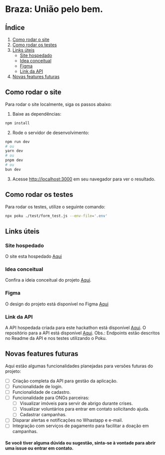 # Braza: União pelo bem.

## Índice
1. [Como rodar o site](#como-rodar-o-site)
2. [Como rodar os testes](#como-rodar-os-testes)
3. [Links úteis](#links-úteis)
	- [Site hospedado](#site-hospedado)
	- [Idea conceitual](#idea-conceitual)
	- [Figma](#figma)
	- [Link da API](#link-da-api)
4. [Novas features futuras](#novas-features-futuras)

## Como rodar o site
Para rodar o site localmente, siga os passos abaixo:
1. Baixe as dependências:
```bash
npm install
```

2. Rode o servidor de desenvolvimento:
```bash
npm run dev
# ou
yarn dev
# ou
pnpm dev
# ou
bun dev
```

3. Acesse [http://localhost:3000](http://localhost:3000) em seu navegador para ver o resultado.

## Como rodar os testes
Para rodar os testes, utilize o seguinte comando:
```sh
npx poku ./test/form_test.js --env-file='.env'
```

## Links úteis
### Site hospedado
O site esta hospedado [Aqui](https://hackthonamatata.vercel.app/)

### Idea conceitual
Confira a ideia conceitual do projeto [Aqui](https://docs.google.com/document/d/1YiqZvT2uzxHMtW_kI5QXQAUyQP81oFtCWT3JlyauUJ4/edit?usp=sharing). 

### Figma
O design do projeto está disponível no Figma [Aqui](https://www.figma.com/design/FPINtnyLxe5zzOkSM0Vgnc/Hackathonamatata-Template?node-id=0-1&t=VmR7TA4Jw2pxcyl1-1)

### Link da API
A API hospedada criada para este hackathon está disponível [Aqui](https://hackthonamatata-api-i83l.vercel.app/).
O repositório para a API está disponível [Aqui](https://github.com/LuizHenrique05/Hackthonamatata-api). 
Obs.: Endpoints estão descritos no Readme da API e nos testes utilizando o Poku.
## Novas features futuras
Aqui estão algumas funcionalidades planejadas para versões futuras do projeto:
- [ ] Criação completa da API para gestão da aplicação.
- [ ] Funcionalidade de login.
- [ ] Funcionalidade de cadastro.
- [ ] Funcionalidade para ONGs parceiras:
	- [ ] Visualizar imóveis para servir de abrigo durante crises.
	- [ ] Visualizar voluntários para entrar em contato solicitando ajuda.
	- [ ] Cadastrar campanhas.
- [ ] Disparar alertas e notificações no Whastapp e e-mail.
- [ ] Integração com serviços de pagamento para facilitar a doação em campanhas.

#### Se você tiver alguma dúvida ou sugestão, sinta-se à vontade para abrir uma issue ou entrar em contato. 
